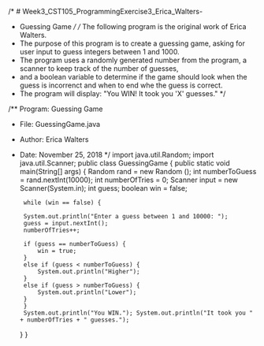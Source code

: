 /* # Week3_CST105_ProgrammingExercise3_Erica_Walters-
 * Guessing Game
 */
/* The following program is the original work of Erica Walters. 
 * The purpose of this program is to create a guessing game, asking for user input to guess integers between 1 and 1000.
 * The program uses a randomly generated number from the program, a scanner to keep track of the number of guesses,
 * and a boolean variable to determine if the game should look when the guess is incorrenct and when to end whe the guess is correct.
 * The program will display: "You WIN! It took you 'X' guesses."
 */

/** Program: Guessing Game
 * File: GuessingGame.java
 * Author: Erica Walters
 * Date: November 25, 2018 
 */
import java.util.Random;
import java.util.Scanner;
public class GuessingGame {
    public static void main(String[] args) {
        Random rand = new Random ();
        int numberToGuess = rand.nextInt(10000);
        int numberOfTries = 0;
        Scanner input = new Scanner(System.in);
        int guess;
        boolean win = false;
        
        while (win == false) {
                
        System.out.println("Enter a guess between 1 and 10000: ");
        guess = input.nextInt();
        numberOfTries++;
        
        if (guess == numberToGuess) {
            win = true;
        }
        else if (guess < numberToGuess) {
            System.out.println("Higher");
        }
        else if (guess > numberToGuess) {
            System.out.println("Lower");
        }
        }
        System.out.println("You WIN."); System.out.println("It took you " + numberOfTries + " guesses.");
    }
}
